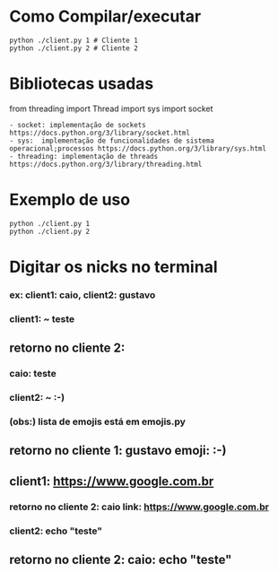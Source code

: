 # Como Compilar/executar
```
python ./client.py 1 # Cliente 1
python ./client.py 2 # Cliente 2
```

# Bibliotecas usadas
from threading import Thread
import sys
import socket
```
- socket: implementação de sockets  https://docs.python.org/3/library/socket.html 
- sys:  implementação de funcionalidades de sistema operacional;processos https://docs.python.org/3/library/sys.html
- threading: implementação de threads https://docs.python.org/3/library/threading.html
```

# Exemplo de uso

```
python ./client.py 1
python ./client.py 2 
```

# Digitar os nicks no terminal
### ex: client1: caio, client2: gustavo

### client1: ~ teste

## retorno no cliente 2:      
### caio: teste


### client2: ~ :-)
### (obs:) lista de emojis está em emojis.py
## retorno no cliente 1:  gustavo emoji: :-)    

## client1:  https://www.google.com.br
### retorno no cliente 2:  caio link: https://www.google.com.br


### client2: echo "teste"
## retorno no cliente 2:  caio: echo "teste"







